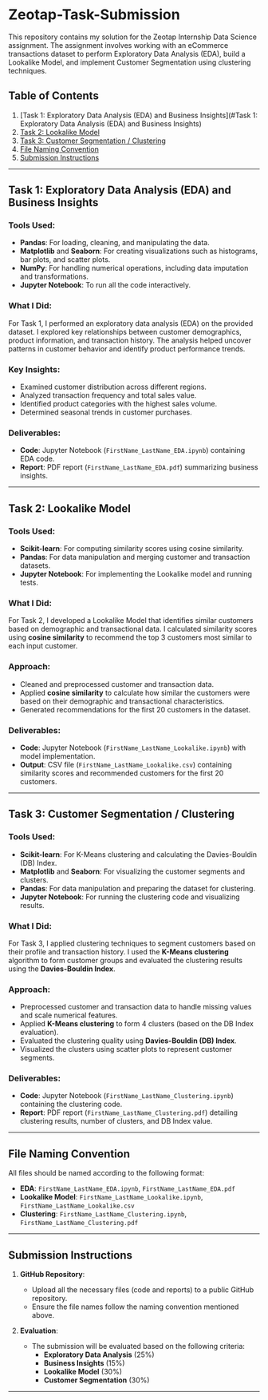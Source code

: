 # Zeotap-Task-Submission

This repository contains my solution for the Zeotap Internship Data Science assignment. The assignment involves working with an eCommerce transactions dataset to perform Exploratory Data Analysis (EDA), build a Lookalike Model, and implement Customer Segmentation using clustering techniques.

## Table of Contents
1. [Task 1: Exploratory Data Analysis (EDA) and Business Insights](#Task 1: Exploratory Data Analysis (EDA) and Business Insights)
2. [Task 2: Lookalike Model](#task-2)
3. [Task 3: Customer Segmentation / Clustering](#task-3)
4. [File Naming Convention](#file-naming-convention)
5. [Submission Instructions](#submission-instructions)

---

## Task 1: Exploratory Data Analysis (EDA) and Business Insights

### Tools Used:
- **Pandas**: For loading, cleaning, and manipulating the data.
- **Matplotlib** and **Seaborn**: For creating visualizations such as histograms, bar plots, and scatter plots.
- **NumPy**: For handling numerical operations, including data imputation and transformations.
- **Jupyter Notebook**: To run all the code interactively.

### What I Did:
For Task 1, I performed an exploratory data analysis (EDA) on the provided dataset. I explored key relationships between customer demographics, product information, and transaction history. The analysis helped uncover patterns in customer behavior and identify product performance trends.

### Key Insights:
- Examined customer distribution across different regions.
- Analyzed transaction frequency and total sales value.
- Identified product categories with the highest sales volume.
- Determined seasonal trends in customer purchases.

### Deliverables:
- **Code**: Jupyter Notebook (`FirstName_LastName_EDA.ipynb`) containing EDA code.
- **Report**: PDF report (`FirstName_LastName_EDA.pdf`) summarizing business insights.

---

## Task 2: Lookalike Model

### Tools Used:
- **Scikit-learn**: For computing similarity scores using cosine similarity.
- **Pandas**: For data manipulation and merging customer and transaction datasets.
- **Jupyter Notebook**: For implementing the Lookalike model and running tests.

### What I Did:
For Task 2, I developed a Lookalike Model that identifies similar customers based on demographic and transactional data. I calculated similarity scores using **cosine similarity** to recommend the top 3 customers most similar to each input customer.

### Approach:
- Cleaned and preprocessed customer and transaction data.
- Applied **cosine similarity** to calculate how similar the customers were based on their demographic and transactional characteristics.
- Generated recommendations for the first 20 customers in the dataset.

### Deliverables:
- **Code**: Jupyter Notebook (`FirstName_LastName_Lookalike.ipynb`) with model implementation.
- **Output**: CSV file (`FirstName_LastName_Lookalike.csv`) containing similarity scores and recommended customers for the first 20 customers.

---

## Task 3: Customer Segmentation / Clustering

### Tools Used:
- **Scikit-learn**: For K-Means clustering and calculating the Davies-Bouldin (DB) Index.
- **Matplotlib** and **Seaborn**: For visualizing the customer segments and clusters.
- **Pandas**: For data manipulation and preparing the dataset for clustering.
- **Jupyter Notebook**: For running the clustering code and visualizing results.

### What I Did:
For Task 3, I applied clustering techniques to segment customers based on their profile and transaction history. I used the **K-Means clustering** algorithm to form customer groups and evaluated the clustering results using the **Davies-Bouldin Index**.

### Approach:
- Preprocessed customer and transaction data to handle missing values and scale numerical features.
- Applied **K-Means clustering** to form 4 clusters (based on the DB Index evaluation).
- Evaluated the clustering quality using **Davies-Bouldin (DB) Index**.
- Visualized the clusters using scatter plots to represent customer segments.

### Deliverables:
- **Code**: Jupyter Notebook (`FirstName_LastName_Clustering.ipynb`) containing the clustering code.
- **Report**: PDF report (`FirstName_LastName_Clustering.pdf`) detailing clustering results, number of clusters, and DB Index value.

---

## File Naming Convention

All files should be named according to the following format:
- **EDA**: `FirstName_LastName_EDA.ipynb`, `FirstName_LastName_EDA.pdf`
- **Lookalike Model**: `FirstName_LastName_Lookalike.ipynb`, `FirstName_LastName_Lookalike.csv`
- **Clustering**: `FirstName_LastName_Clustering.ipynb`, `FirstName_LastName_Clustering.pdf`

---

## Submission Instructions

1. **GitHub Repository**:
   - Upload all the necessary files (code and reports) to a public GitHub repository.
   - Ensure the file names follow the naming convention mentioned above.

2. **Evaluation**:
   - The submission will be evaluated based on the following criteria:
     - **Exploratory Data Analysis** (25%)
     - **Business Insights** (15%)
     - **Lookalike Model** (30%)
     - **Customer Segmentation** (30%)

---
